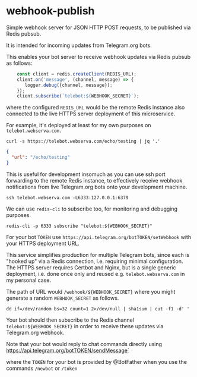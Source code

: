 # webhook-publish

Simple webhook server for JSON HTTP POST requests, to be published via Redis pubsub.

It is intended for incoming updates from Telegram.org bots.

This enables your bot server to receive webhook updates via Redis pubsub as follows:
```javascript
    const client = redis.createClient(REDIS_URL);
    client.on('message', (channel, message) => {
       logger.debug({channel, message});
    });
    client.subscribe(`telebot:${WEBHOOK_SECRET}`);
```
where the configured `REDIS_URL` would be the remote Redis instance also connected to the live HTTPS server deployment of this microservice.

For example, it's deployed at least for my own purposes on `telebot.webserva.com.`

```shell
curl -s https://telebot.webserva.com/echo/testing | jq '.'
```
```json
{
  "url": "/echo/testing"
}
```

This is useful for development insomuch as you can use ssh port forwarding to the remote Redis instance, to effectively receive webhook notifications from live Telegram.org bots onto your development machine.
```shell
ssh telebot.webserva.com -L6333:127.0.0.1:6379
```
We can use `redis-cli` to subscribe too, for monitoring and debugging purposes.
```
redis-cli -p 6333 subscribe "telebot:${WEBHOOK_SECRET}"
```

For your bot `TOKEN` use `https://api.telegram.org/botTOKEN/setWebhook` with your HTTPS deployment URL.

This service simplifies production for multiple Telegram bots, since each is "hooked up" via a Redis connection, i.e. requiring minimal configuration. The HTTPS server requires Certbot and Nginx, but is a single generic deployment, i.e. done once only and reused e.g. `telebot.webserva.com` in my personal case.

The path of URL would `/webhook/${WEBHOOK_SECRET}` where you might generate a random `WEBHOOK_SECRET` as follows.

```shell
dd if=/dev/random bs=32 count=1 2>/dev/null | sha1sum | cut -f1 -d' '
```

Your bot should then subscribe to the Redis channel `telebot:${WEBHOOK_SECRET}` in order to receive these updates via Telegram.org webhook.

Note that your bot would reply to chat commands directly using https://api.telegram.org/botTOKEN/sendMessage`

where the `TOKEN` for your bot is provided by @BotFather when you use the commands `/newbot` or `/token`
